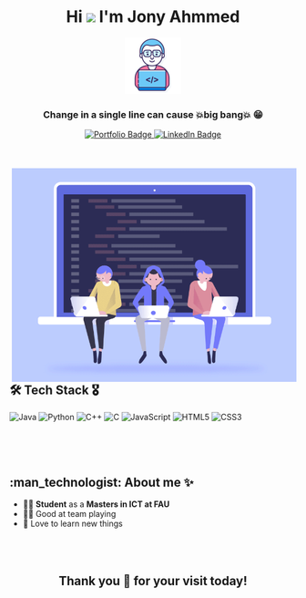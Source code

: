 <div id="header" align="center">
  <h1>
    Hi
    <img src="https://media.giphy.com/media/hvRJCLFzcasrR4ia7z/giphy.gif" width="30px"/>
    I'm Jony Ahmmed
  </h1>
  
  <img src="https://github.com/yamin335/yamin335/blob/main/programmer.png" width="100"/>
   <h3 style="color=#dfefdf;">Change in a single line can cause 💥big bang💥 😁</h3>
   <div id="badges">
   <a href="https://yamin335.github.io/">
      <img src="https://img.shields.io/badge/Portfolio-ff6347?style=for-the-badge&logo=adguard&logoColor=white" alt="Portfolio Badge"/>
    </a>
    <a href="https://www.linkedin.com/in/jonyahmmed26/">
      <img src="https://img.shields.io/badge/LinkedIn-0C66C2?style=for-the-badge&logo=linkedin&logoColor=white" alt="LinkedIn Badge"/>
    </a>
    
    
    
   </div>
 </div>

<br>
<br>
<br>

<img align="right" src="https://github.com/yamin335/yamin335/blob/main/developer.gif" alt="Coder GIF" width="500" style="margin=0px 0px 0px 20px;">

<h2>🛠️ Tech Stack 🎖️</h2>

![Java](https://img.shields.io/badge/-Java-fff?style=flat&logo=java)
![Python](https://img.shields.io/badge/-Python-fff?style=flat&logo=python)
![C++](https://img.shields.io/badge/-C++-606060?style=flat&logo=cplusplus)
![C](https://img.shields.io/badge/--404040?style=flat&logo=c)
![JavaScript](https://img.shields.io/badge/-JavaScript-606060?style=flat&logo=javascript)
![HTML5](https://img.shields.io/badge/-HTML5-fff?style=flat&logo=html5)
![CSS3](https://img.shields.io/badge/-CSS3-606060?style=flat&logo=css3)


<br>
<br>
<br>

<h2>:man_technologist: About me ✨</h2>

- 👨‍💼 **Student** as a **Masters in ICT at FAU**
- 👨‍🏫 Good at team playing
- 🌿 Love to learn new things



<div align="center">
    <h2 align="center"><br><br>Thank you 🥰 for your visit today!</h2>
</div>
